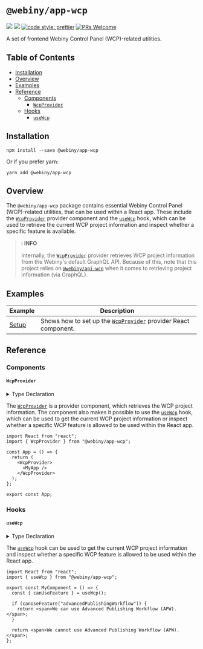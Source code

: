 # `@webiny/app-wcp`

[![](https://img.shields.io/npm/dw/@webiny/app-wcp.svg)](https://www.npmjs.com/package/@webiny/app-wcp)
[![](https://img.shields.io/npm/v/@webiny/app-wcp.svg)](https://www.npmjs.com/package/@webiny/app-wcp)
[![code style: prettier](https://img.shields.io/badge/code_style-prettier-ff69b4.svg?style=flat-square)](https://github.com/prettier/prettier)
[![PRs Welcome](https://img.shields.io/badge/PRs-welcome-brightgreen.svg?style=flat-square)](http://makeapullrequest.com)

A set of frontend Webiny Control Panel (WCP)-related utilities.

## Table of Contents

- [Installation](#installation)
- [Overview](#overview)
- [Examples](#examples)
- [Reference](#reference)
  - [Components](#components)
    - [`WcpProvider`](#WcpProvider)
  - [Hooks](#hooks)
    - [`useWcp`](#useWcp)

## Installation

```
npm install --save @webiny/app-wcp
```

Or if you prefer yarn:

```
yarn add @webiny/app-wcp
```

## Overview

The `@webiny/app-wcp` package contains essential Webiny Control Panel (WCP)-related utilities, that can be used within a React app. These include the [`WcpProvider`](#WcpProvider) provider component and the [`useWcp`](#useWcp) hook, which can be used to retrieve the current WCP project information and inspect whether a specific feature is available.

> ℹ️ **INFO**
>
> Internally, the [`WcpProvider`](#WcpProvider) provider retrieves WCP project information from the Webiny's default GraphQL API. Because of this, note that this project relies on [`@webiny/api-wcp`](./../api-wcp) when it comes to retrieving project information (via GraphQL).

## Examples

| Example                           | Description                                                     |
| --------------------------------- | --------------------------------------------------------------- |
| [Setup](./docs/examples/setup.md) | Shows how to set up the [`WcpProvider`](#WcpProvider) provider React component. |

## Reference

### Components

#### `WcpProvider`

<details>
<summary>Type Declaration</summary>
<p>

```ts
export declare const Wcp: React.FC;
```

</p>
</details>

The [`WcpProvider`](#WcpProvider) is a provider component, which retrieves the WCP project information. The component also makes it possible to use the [`useWcp`](#useWcp) hook, which can be used to get the current WCP project information or inspect whether a specific WCP feature is allowed to be used within the React app.

```tsx
import React from "react";
import { WcpProvider } from "@webiny/app-wcp";

const App = () => {
  return (
    <WcpProvider>
      <MyApp />
    </WcpProvider>
  );
};

export const App;
```

### Hooks

#### `useWcp`

<details>
<summary>Type Declaration</summary>
<p>

```ts
interface UseWcpHook {
  getProject: () => WcpProject | null;
  canUseFeature: (featureId: string) => boolean;
}

export declare function useWcp(): UseWcpHook;
```

</p>
</details>

The [`useWcp`](#useWcp) hook can be used to get the current WCP project information and inspect whether a specific WCP feature is allowed to be used within the React app.

```tsx
import React from "react";
import { useWcp } from "@webiny/app-wcp";

export const MyComponent = () => {
  const { canUseFeature } = useWcp();

  if (canUseFeature("advancedPublishingWorkflow")) {
    return <span>We can use Advanced Publishing Workflow (APW).</span>;
  }

  return <span>We cannot use Advanced Publishing Workflow (APW).</span>;
};
```
